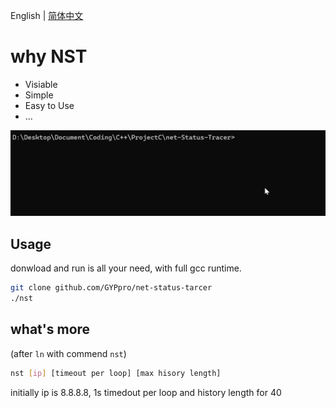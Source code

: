
English | [简体中文](README.md)

# why NST

+ Visiable
+ Simple
+ Easy to Use
+ ...

![alt text](images\demo.gif)

## Usage

donwload and run is all your need, with full gcc runtime.

```bash
git clone github.com/GYPpro/net-status-tarcer
./nst
```

## what's more

(after `ln` with commend `nst`)

```bash
nst [ip] [timeout per loop] [max hisory length]
```

initially ip is 8.8.8.8, 1s timedout per loop and history length for 40

